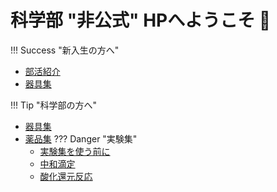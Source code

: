 # 科学部 "非公式" HPへようこそ 👋




!!! Success "新入生の方へ"
  - [部活紹介](/club/ "部活紹介")
  - [器具集](/equip/ "用具紹介")

!!! Tip "科学部の方へ"
  - [器具集](/equip/ "器具一覧")
  - [薬品集](/chemi/ "薬品一覧")
  ??? Danger "実験集"
    - [実験集を使う前に](/lab/ "使用上の注意事項")
    - [中和滴定](/lab/neut/ "中和滴定")
    - [酸化還元反応](/lab/redox/ "信号反応")
